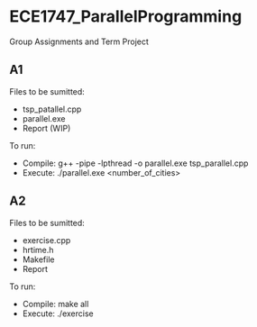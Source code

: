 # ECE1747_ParallelProgramming

Group Assignments and Term Project

## A1

Files to be sumitted: 
- tsp_patallel.cpp
- parallel.exe
- Report (WIP)

To run:
- Compile: g++ -pipe -lpthread -o parallel.exe tsp_parallel.cpp
- Execute: ./parallel.exe <number_of_cities>

## A2

Files to be sumitted: 
- exercise.cpp
- hrtime.h
- Makefile
- Report

To run:
- Compile: make all
- Execute: ./exercise

